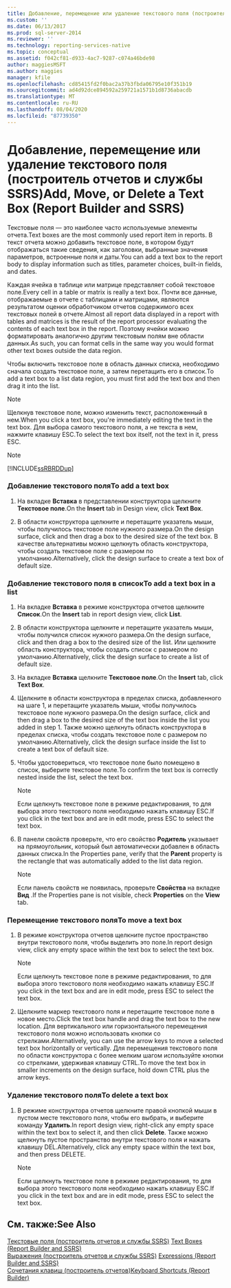 ```yaml
---
title: Добавление, перемещение или удаление текстового поля (построитель отчетов и службы SSRS) | Документы Майкрософт
ms.custom: ''
ms.date: 06/13/2017
ms.prod: sql-server-2014
ms.reviewer: ''
ms.technology: reporting-services-native
ms.topic: conceptual
ms.assetid: f042cf81-d933-4ac7-9287-c074a46bde98
author: maggiesMSFT
ms.author: maggies
manager: kfile
ms.openlocfilehash: cd85415fd2f0bac2a37b3fbda06795e10f351b19
ms.sourcegitcommit: ad4d92dce894592a259721a1571b1d8736abacdb
ms.translationtype: MT
ms.contentlocale: ru-RU
ms.lasthandoff: 08/04/2020
ms.locfileid: "87739350"
---
```

# <a name="add-move-or-delete-a-text-box-report-builder-and-ssrs"></a><span data-ttu-id="03689-102">Добавление, перемещение или удаление текстового поля (построитель отчетов и службы SSRS)</span><span class="sxs-lookup"><span data-stu-id="03689-102">Add, Move, or Delete a Text Box (Report Builder and SSRS)</span></span>
  <span data-ttu-id="03689-103">Текстовые поля — это наиболее часто используемые элементы отчета.</span><span class="sxs-lookup"><span data-stu-id="03689-103">Text boxes are the most commonly used report item in reports.</span></span> <span data-ttu-id="03689-104">В текст отчета можно добавить текстовое поле, в котором будут отображаться такие сведения, как заголовки, выбранные значения параметров, встроенные поля и даты.</span><span class="sxs-lookup"><span data-stu-id="03689-104">You can add a text box to the report body to display information such as titles, parameter choices, built-in fields, and dates.</span></span>  
  
 <span data-ttu-id="03689-105">Каждая ячейка в таблице или матрице представляет собой текстовое поле.</span><span class="sxs-lookup"><span data-stu-id="03689-105">Every cell in a table or matrix is really a text box.</span></span> <span data-ttu-id="03689-106">Почти все данные, отображаемые в отчете с таблицами и матрицами, являются результатом оценки обработчиком отчетов содержимого всех текстовых полей в отчете.</span><span class="sxs-lookup"><span data-stu-id="03689-106">Almost all report data displayed in a report with tables and matrices is the result of the report processor evaluating the contents of each text box in the report.</span></span> <span data-ttu-id="03689-107">Поэтому ячейки можно форматировать аналогично другим текстовым полям вне области данных.</span><span class="sxs-lookup"><span data-stu-id="03689-107">As such, you can format cells in the same way you would format other text boxes outside the data region.</span></span>  
  
 <span data-ttu-id="03689-108">Чтобы включить текстовое поле в область данных списка, необходимо сначала создать текстовое поле, а затем перетащить его в список.</span><span class="sxs-lookup"><span data-stu-id="03689-108">To add a text box to a list data region, you must first add the text box and then drag it into the list.</span></span>  
  
> [!NOTE]  
>  <span data-ttu-id="03689-109">Щелкнув текстовое поле, можно изменить текст, расположенный в нем.</span><span class="sxs-lookup"><span data-stu-id="03689-109">When you click a text box, you're immediately editing the text in the text box.</span></span> <span data-ttu-id="03689-110">Для выбора самого текстового поля, а не текста в нем, нажмите клавишу ESC.</span><span class="sxs-lookup"><span data-stu-id="03689-110">To select the text box itself, not the text in it, press ESC.</span></span>  
  
> [!NOTE]  
>  [!INCLUDE[ssRBRDDup](../../includes/ssrbrddup-md.md)]  
  
### <a name="to-add-a-text-box"></a><span data-ttu-id="03689-111">Добавление текстового поля</span><span class="sxs-lookup"><span data-stu-id="03689-111">To add a text box</span></span>  
  
1.  <span data-ttu-id="03689-112">На вкладке **Вставка** в представлении конструктора щелкните **Текстовое поле**.</span><span class="sxs-lookup"><span data-stu-id="03689-112">On the **Insert** tab in Design view, click **Text Box**.</span></span>  
  
2.  <span data-ttu-id="03689-113">В области конструктора щелкните и перетащите указатель мыши, чтобы получилось текстовое поле нужного размера.</span><span class="sxs-lookup"><span data-stu-id="03689-113">On the design surface, click and then drag a box to the desired size of the text box.</span></span> <span data-ttu-id="03689-114">В качестве альтернативы можно щелкнуть область конструктора, чтобы создать текстовое поле с размером по умолчанию.</span><span class="sxs-lookup"><span data-stu-id="03689-114">Alternatively, click the design surface to create a text box of default size.</span></span>  
  
### <a name="to-add-a-text-box-in-a-list"></a><span data-ttu-id="03689-115">Добавление текстового поля в список</span><span class="sxs-lookup"><span data-stu-id="03689-115">To add a text box in a list</span></span>  
  
1.  <span data-ttu-id="03689-116">На вкладке **Вставка** в режиме конструктора отчетов щелкните **Список**.</span><span class="sxs-lookup"><span data-stu-id="03689-116">On the **Insert** tab in report design view, click **List**.</span></span>  
  
2.  <span data-ttu-id="03689-117">В области конструктора щелкните и перетащите указатель мыши, чтобы получился список нужного размера.</span><span class="sxs-lookup"><span data-stu-id="03689-117">On the design surface, click and then drag a box to the desired size of the list.</span></span> <span data-ttu-id="03689-118">Или щелкните область конструктора, чтобы создать список с размером по умолчанию.</span><span class="sxs-lookup"><span data-stu-id="03689-118">Alternatively, click the design surface to create a list of default size.</span></span>  
  
3.  <span data-ttu-id="03689-119">На вкладке **Вставка** щелкните **Текстовое поле**.</span><span class="sxs-lookup"><span data-stu-id="03689-119">On the **Insert** tab, click **Text Box**.</span></span>  
  
4.  <span data-ttu-id="03689-120">Щелкните в области конструктора в пределах списка, добавленного на шаге 1, и перетащите указатель мыши, чтобы получилось текстовое поле нужного размера.</span><span class="sxs-lookup"><span data-stu-id="03689-120">On the design surface, click and then drag a box to the desired size of the text box inside the list you added in step 1.</span></span> <span data-ttu-id="03689-121">Также можно щелкнуть область конструктора в пределах списка, чтобы создать текстовое поле с размером по умолчанию.</span><span class="sxs-lookup"><span data-stu-id="03689-121">Alternatively, click the design surface inside the list to create a text box of default size.</span></span>  
  
5.  <span data-ttu-id="03689-122">Чтобы удостовериться, что текстовое поле было помещено в список, выберите текстовое поле.</span><span class="sxs-lookup"><span data-stu-id="03689-122">To confirm the text box is correctly nested inside the list, select the text box.</span></span>  
  
    > [!NOTE]  
    >  <span data-ttu-id="03689-123">Если щелкнуть текстовое поле в режиме редактирования, то для выбора этого текстового поля необходимо нажать клавишу ESC.</span><span class="sxs-lookup"><span data-stu-id="03689-123">If you click in the text box and are in edit mode, press ESC to select the text box.</span></span>  
  
6.  <span data-ttu-id="03689-124">В панели свойств проверьте, что его свойство **Родитель** указывает на прямоугольник, который был автоматически добавлен в область данных списка.</span><span class="sxs-lookup"><span data-stu-id="03689-124">In the Properties pane, verify that the **Parent** property is the rectangle that was automatically added to the list data region.</span></span>  
  
    > [!NOTE]  
    >  <span data-ttu-id="03689-125">Если панель свойств не появилась, проверьте **Свойства** на вкладке **Вид** .</span><span class="sxs-lookup"><span data-stu-id="03689-125">If the Properties pane is not visible, check **Properties** on the **View** tab.</span></span>  
  
### <a name="to-move-a-text-box"></a><span data-ttu-id="03689-126">Перемещение текстового поля</span><span class="sxs-lookup"><span data-stu-id="03689-126">To move a text box</span></span>  
  
1.  <span data-ttu-id="03689-127">В режиме конструктора отчетов щелкните пустое пространство внутри текстового поля, чтобы выделить это поле.</span><span class="sxs-lookup"><span data-stu-id="03689-127">In report design view, click any empty space within the text box to select the text box.</span></span>  
  
    > [!NOTE]  
    >  <span data-ttu-id="03689-128">Если щелкнуть текстовое поле в режиме редактирования, то для выбора этого текстового поля необходимо нажать клавишу ESC.</span><span class="sxs-lookup"><span data-stu-id="03689-128">If you click in the text box and are in edit mode, press ESC to select the text box.</span></span>  
  
2.  <span data-ttu-id="03689-129">Щелкните маркер текстового поля и перетащите текстовое поле в новое место.</span><span class="sxs-lookup"><span data-stu-id="03689-129">Click the text box handle and drag the text box to the new location.</span></span> <span data-ttu-id="03689-130">Для вертикального или горизонтального перемещения текстового поля можно использовать кнопки со стрелками.</span><span class="sxs-lookup"><span data-stu-id="03689-130">Alternatively, you can use the arrow keys to move a selected text box horizontally or vertically.</span></span> <span data-ttu-id="03689-131">Для перемещения текстового поля по области конструктора с более мелким шагом используйте кнопки со стрелками, удерживая клавишу CTRL.</span><span class="sxs-lookup"><span data-stu-id="03689-131">To move the text box in smaller increments on the design surface, hold down CTRL plus the arrow keys.</span></span>  
  
### <a name="to-delete-a-text-box"></a><span data-ttu-id="03689-132">Удаление текстового поля</span><span class="sxs-lookup"><span data-stu-id="03689-132">To delete a text box</span></span>  
  
1.  <span data-ttu-id="03689-133">В режиме конструктора отчетов щелкните правой кнопкой мыши в пустом месте текстового поля, чтобы его выбрать, и выберите команду **Удалить**.</span><span class="sxs-lookup"><span data-stu-id="03689-133">In report design view, right-click any empty space within the text box to select it, and then click **Delete**.</span></span> <span data-ttu-id="03689-134">Также можно щелкнуть пустое пространство внутри текстового поля и нажать клавишу DEL.</span><span class="sxs-lookup"><span data-stu-id="03689-134">Alternatively, click any empty space within the text box, and then press DELETE.</span></span>  
  
    > [!NOTE]  
    >  <span data-ttu-id="03689-135">Если щелкнуть текстовое поле в режиме редактирования, то для выбора этого текстового поля необходимо нажать клавишу ESC.</span><span class="sxs-lookup"><span data-stu-id="03689-135">If you click in the text box and are in edit mode, press ESC to select the text box.</span></span>  
  
## <a name="see-also"></a><span data-ttu-id="03689-136">См. также:</span><span class="sxs-lookup"><span data-stu-id="03689-136">See Also</span></span>  
 <span data-ttu-id="03689-137">[Текстовые поля &#40;построитель отчетов и службы SSRS&#41;](text-boxes-report-builder-and-ssrs.md) </span><span class="sxs-lookup"><span data-stu-id="03689-137">[Text Boxes &#40;Report Builder and SSRS&#41;](text-boxes-report-builder-and-ssrs.md) </span></span>  
 <span data-ttu-id="03689-138">[Выражения (построитель отчетов и службы SSRS)](expressions-report-builder-and-ssrs.md) </span><span class="sxs-lookup"><span data-stu-id="03689-138">[Expressions &#40;Report Builder and SSRS&#41;](expressions-report-builder-and-ssrs.md) </span></span>  
 [<span data-ttu-id="03689-139">Сочетания клавиш (построитель отчетов)</span><span class="sxs-lookup"><span data-stu-id="03689-139">Keyboard Shortcuts &#40;Report Builder&#41;</span></span>](../report-builder/keyboard-shortcuts-report-builder.md)  
  
  
